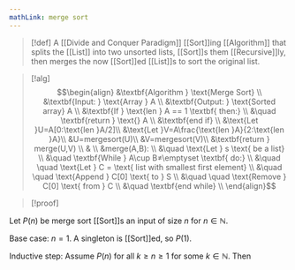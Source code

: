 ```yaml
---
mathLink: merge sort
---
```

>[!def]
>A [[Divide and Conquer Paradigm]] [[Sort]]ing [[Algorithm]] that splits the [[List]] into two unsorted lists, [[Sort]]s them [[Recursive]]ly, then merges the now [[Sort]]ed [[List]]s to sort the original list.

>[!alg]
>$$\begin{align}
&\textbf{Algorithm } \text{Merge Sort} \\
&\textbf{Input: } \text{Array } A \\
&\textbf{Output: } \text{Sorted array} A \\
&\textbf{If } \text{len } A == 1 \textbf{ then:} \\
&\quad \textbf{return } \text{} A \\
&\textbf{end if} \\
&\text{Let }U=A[0:\text{len }A/2]\\
&\text{Let }V=A\frac{\text{len }A}{2:\text{len }A}\\
&U=mergesort(U)\\
&V=mergesort(V)\\
&\textbf{return } merge(U,V) \\
& \\
&merge(A,B): \\
&\quad \text{Let } s \text{ be a list} \\
&\quad \textbf{While } A\cup B≠\emptyset \textbf{ do:} \\
&\quad \quad \text{Let } C = \text{ list with smallest first element} \\
&\quad \quad \text{Append } C[0] \text{ to } S \\
&\quad \quad \text{Remove } C[0] \text{ from } C \\
&\quad \textbf{end while} \\
\end{align}$$

>[!proof]

Let $P(n)$ be merge sort [[Sort]]s an input of size $n$ for $n\in \mathbb{N}$.

Base case: $n=1$.
A singleton is [[Sort]]ed, so $P(1)$.

Inductive step: Assume $P(n)$ for all $k≥n≥1$ for some $k\in \mathbb{N}$.
Then 